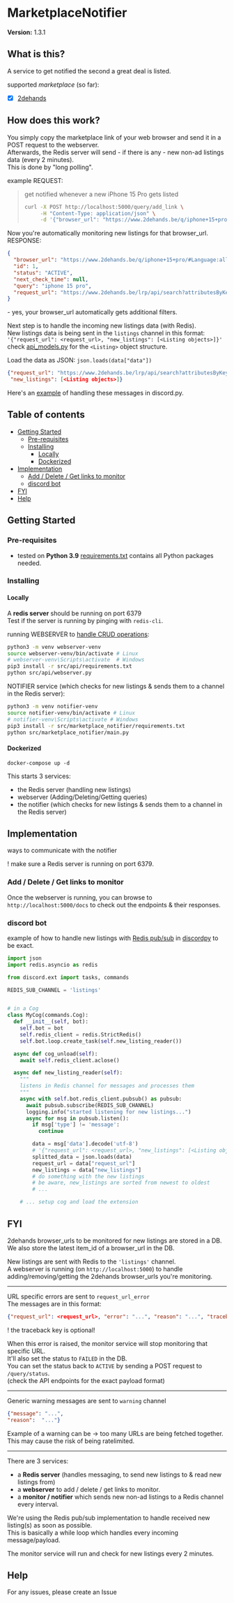 # MarketplaceNotifier
**Version:** 1.3.1
## What is this?
A service to get notified the second a great deal is listed.  

supported *marketplace* (so far):
- [x] [2dehands](https://www.2dehands.be)

## How does this work?
You simply copy the marketplace link of your web browser and send it in a POST request to the webserver.  
Afterwards, the Redis server will send - if there is any - new non-ad listings data (every 2 minutes).  
This is done by "long polling".  

example REQUEST:  
> get notified whenever a new iPhone 15 Pro gets listed
> ```sh
> curl -X POST http://localhost:5000/query/add_link \
>      -H "Content-Type: application/json" \
>      -d '{"browser_url": "https://www.2dehands.be/q/iphone+15+pro/"}'
> ```

Now you're automatically monitoring new listings for that browser_url.  
RESPONSE:
```json
{
  "browser_url": "https://www.2dehands.be/q/iphone+15+pro/#Language:all-languages|offeredSince:Gisteren|sortBy:SORT_INDEX|sortOrder:DECREASING",
  "id": 1,
  "status": "ACTIVE",
  "next_check_time": null,
  "query": "iphone 15 pro",
  "request_url": "https://www.2dehands.be/lrp/api/search?attributesByKey%5B%5D=Language%3Aall-languages&attributesByKey%5B%5D=offeredSince%3AGisteren&limit=100&offset=0&sortBy=SORT_INDEX&sortOrder=DECREASING&viewOptions=list-view&query=iphone+15+pro"
}
```
\- yes, your browser_url automatically gets additional filters.


Next step is to handle the incoming new listings data (with Redis).  
New listings data is being sent in the `listings` channel in this format:     
`'{"request_url": <request_url>, "new_listings": [<Listing objects>]}'`  
check [api_models.py](src/misc/api_models.py) for the `<Listing>` object structure.

Load the data as JSON:
`json.loads(data["data"])`
```json
{"request_url": "https://www.2dehands.be/lrp/api/search?attributesByKey%5B%5D=Language%3Aall-languages&attributesByKey%5B%5D=offeredSince%3AGisteren&limit=100&offset=0&sortBy=SORT_INDEX&sortOrder=DECREASING&viewOptions=list-view&query=iphone+15+pro", 
 "new_listings": [<Listing objects>]}
```

Here's an [example](#discord-bot) of handling these messages in discord.py.

## Table of contents

* [Getting Started](#getting-started)
  * [Pre-requisites](#pre-requisites)
  * [Installing](#installing)
    * [Locally](#locally)
    * [Dockerized](#dockerized)
* [Implementation](#implementation)
  * [Add / Delete / Get links to monitor](#add--delete--get-links-to-monitor)
  * [discord bot](#discord-bot)
* [FYI](#fyi)
* [Help](#help)


## Getting Started
### Pre-requisites
* tested on **Python 3.9**
  [requirements.txt](src/marketplace_notifier/requirements.txt) contains all Python packages needed.

### Installing
#### Locally
A **redis server** should be running on port 6379  
Test if the server is running by pinging with `redis-cli`.

running WEBSERVER to [handle CRUD operations](#implementation):  
```sh
python3 -m venv webserver-venv
source webserver-venv/bin/activate # Linux
# webserver-venv\Scripts\activate  # Windows
pip3 install -r src/api/requirements.txt
python src/api/webserver.py
```

NOTIFIER service (which checks for new listings & sends them to a channel in the Redis server):  
```sh
python3 -m venv notifier-venv
source notifier-venv/bin/activate # Linux
# notifier-venv\Scripts\activate # Windows 
pip3 install -r src/marketplace_notifier/requirements.txt
python src/marketplace_notifier/main.py
```

#### Dockerized
```shell
docker-compose up -d
```

This starts 3 services:
- the Redis server (handling new listings)
- webserver (Adding/Deleting/Getting queries)
- the notifier (which checks for new listings & sends them to a channel in the Redis server)

## Implementation
ways to communicate with the notifier  

! make sure a Redis server is running on port 6379. 
### Add / Delete / Get links to monitor
Once the webserver is running, you can browse to `http://localhost:5000/docs` to check out the endpoints & their responses.

### discord bot
example of how to handle new listings with [Redis pub/sub](https://redis-py.readthedocs.io/en/stable/advanced_features.html#publish-subscribe) in [discordpy](https://discordpy.readthedocs.io/en/stable/) to be exact.

```python
import json
import redis.asyncio as redis

from discord.ext import tasks, commands

REDIS_SUB_CHANNEL = 'listings'


# in a Cog
class MyCog(commands.Cog):
  def __init__(self, bot):
    self.bot = bot
    self.redis_client = redis.StrictRedis()
    self.bot.loop.create_task(self.new_listing_reader())

  async def cog_unload(self):
    await self.redis_client.aclose()

  async def new_listing_reader(self):
    """
    listens in Redis channel for messages and processes them
    """
    async with self.bot.redis_client.pubsub() as pubsub:
      await pubsub.subscribe(REDIS_SUB_CHANNEL)
      logging.info("started listening for new listings...")
      async for msg in pubsub.listen():
        if msg['type'] != 'message':
          continue

        data = msg['data'].decode('utf-8')
        # '{"request_url": <request_url>, "new_listings": [<Listing objects>]}'
        splitted_data = json.loads(data)
        request_url = data["request_url"]
        new_listings = data["new_listings"]
        # do something with the new listings
        # be aware, new_listings are sorted from newest to oldest
        # ...

    # ... setup cog and load the extension
```

## FYI
2dehands browser_urls to be monitored for new listings are stored in a DB.  
We also store the latest item_id of a browser_url in the DB.  

New listings are sent with Redis to the `'listings'` channel.  
A webserver is running (on `http://localhost:5000`) to handle adding/removing/getting the 2dehands browser_urls you're monitoring.

---

URL specific errors are sent to `request_url_error`  
The messages are in this format:  
```json
{"request_url": <request_url>, "error": "...", "reason": "...", "traceback": "..."}
```
! the traceback key is optional!  

When this error is raised, the monitor service will stop monitoring that specific URL.  
It'll also set the status to `FAILED` in the DB.  
You can set the status back to `ACTIVE` by sending a POST request to `/query/status`.  
(check the API endpoints for the exact payload format)

---

Generic warning messages are sent to `warning` channel  
```json
{"message": "...",
"reason":  "..."}
```
Example of a warning can be -> too many URLs are being fetched together.  
This may cause the risk of being ratelimited.

---
There are 3 services:
- a **Redis server** (handles messaging, to send new listings to & read new listings from)
- a **webserver** to add / delete / get links to monitor.
- a **monitor / notifier** which sends new non-ad listings to a Redis channel every interval. 

We're using the Redis pub/sub implementation to handle received new listing(s) as soon as possible.  
This is basically a while loop which handles every incoming message/payload.

The monitor service will run and check for new listings every 2 minutes.
## Help

For any issues, please create an Issue

